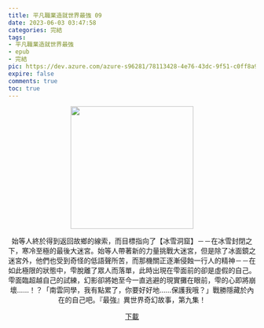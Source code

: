 ```yaml
---
title: 平凡職業造就世界最強 09
date: 2023-06-03 03:47:58
categories: 完結
tags:
- 平凡職業造就世界最強
- epub
- 完結
pic: https://dev.azure.com/azure-s96281/78113428-4e76-43dc-9f51-c0ff8a913055/_apis/git/repositories/a379171b-de46-4c10-9b0d-00da23959885/items?path=/Epub%20Cover/%E5%B9%B3%E5%87%A1%E8%81%B7%E6%A5%AD%E9%80%A0%E5%B0%B1%E4%B8%96%E7%95%8C%E6%9C%80%E5%BC%B7-09.jpg&versionDescriptor%5BversionOptions%5D=0&versionDescriptor%5BversionType%5D=0&versionDescriptor%5Bversion%5D=main&resolveLfs=true&%24format=octetStream&api-version=5.0
expire: false
comments: true
toc: true
---
```


<div style="text-align:center" class="kratos-post-content">

<img width="250px" src="https://dev.azure.com/azure-s96281/78113428-4e76-43dc-9f51-c0ff8a913055/_apis/git/repositories/a379171b-de46-4c10-9b0d-00da23959885/items?path=/Epub%20Cover/%E5%B9%B3%E5%87%A1%E8%81%B7%E6%A5%AD%E9%80%A0%E5%B0%B1%E4%B8%96%E7%95%8C%E6%9C%80%E5%BC%B7-09.jpg&versionDescriptor%5BversionOptions%5D=0&versionDescriptor%5BversionType%5D=0&versionDescriptor%5Bversion%5D=main&resolveLfs=true&%24format=octetStream&api-version=5.0">

<p>
始等人終於得到返回故鄉的線索，而目標指向了【冰雪洞窟】－－在冰雪封閉之下，寒冷至極的最後大迷宮。始等人帶著新的力量挑戰大迷宮，但是除了冰面鏡之迷宮外，他們也受到奇怪的低語聲所苦，而那機關正逐漸侵蝕一行人的精神－－在如此極限的狀態中，雫脫離了眾人而落單，此時出現在雫面前的卻是虛假的自己。雫面臨超越自己的試練，幻影卻將她至今一直逃避的現實攤在眼前，雫的心即將崩壞……！？「南雲同學，我有點累了，你要好好地……保護我哦？」戰勝隱藏於內在的自己吧。『最強』異世界奇幻故事，第九集！
</p>

<p>
<a href="https://epubdatabase.azurewebsites.net/EBOOKS/EPUB/完結/平凡職業造就世界最強/%E5%B9%B3%E5%87%A1%E8%81%B7%E6%A5%AD%E9%80%A0%E5%B0%B1%E4%B8%96%E7%95%8C%E6%9C%80%E5%BC%B79.epub?download=1">下載</a>
</p>

</div>
